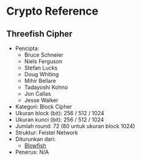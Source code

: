 # Crypto Reference

## Threefish Cipher

* Pencipta:
    - Bruce Schneier
    - Niels Ferguson
    - Stefan Lucks
    - Doug Whiting
    - Mihir Bellare
    - Tadayoshi Kohno
    - Jon Callas
    - Jesse Walker
* Kategori: Block Cipher
* Ukuran block (bit): 256 / 512 / 1024
* Ukuran kunci (bit): 256 / 512 / 1024
* Jumlah round: 72 (80 untuk ukuran block 1024)
* Struktur: Feistel Network
* Diturunkan dari:
    - [Blowfish](../Blowfish)
* Penerus: N/A